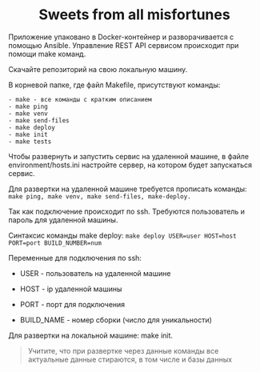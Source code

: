 <h1 align = "center">Sweets from all misfortunes</h1>
Приложение упаковано в Docker-контейнер и разворачивается с помощью Ansible. Управление REST API сервисом происходит при помощи make команд.

Скачайте репозиторий на свою локальную машину.

В корневой папке, где файл Makefile, присутствуют команды:

```
- make - все команды с кратким описанием
- make ping
- make venv
- make send-files
- make deploy
- make init
- make tests
```

Чтобы развернуть и запустить сервис на удаленной машине, в файле environment/hosts.ini настройте сервер, на котором будет запускаться сервис.

Для развертки на удаленной машине требуется прописать команды: ```make ping, make venv, make send-files, make-deploy.```

Так как подключение происходит по ssh. Требуются пользователь и пароль для удаленной машины.

Синтаксис команды make deploy: ```make deploy USER=user HOST=host PORT=port BUILD_NUMBER=num```

Переменные для подключения по ssh:
  
- USER - пользователь на удаленной машине
- HOST - ip удаленной машины
- PORT - порт для подключения

- BUILD_NAME - номер сборки (число для уникальности)

Для развертки на локальной машине: make init.
> Учитите, что при развертке через данные команды все актуальные данные стираются, в том числе и базы данных 

